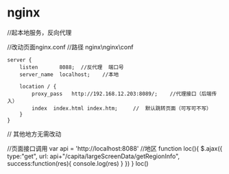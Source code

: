 # nginx

//起本地服务，反向代理

//改动页面nginx.conf
//路径     nginx\nginx\conf

    server {
        listen       8088;  //反代理  端口号
        server_name  localhost;    //本地

        location / {  
            proxy_pass   http://192.168.12.203:8089/;    //代理接口（后端传入）
            index  index.html index.htm;     //  默认跳转页面（可写可不写）
        }  
    }
    
    
// 其他地方无需改动



//页面接口调用
  var api = 'http://localhost:8088'
  //地区
  function loc(){
    $.ajax({
      type:"get",
      url: api+"/capita/largeScreenData/getRegionInfo",
      success:function(res){
        console.log(res)
      }
    })
  }
  loc()
